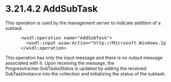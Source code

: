 <html dir="LTR" xmlns:mshelp="http://msdn.microsoft.com/mshelp" xmlns:ddue="http://ddue.schemas.microsoft.com/authoring/2003/5" xmlns:xlink="http://www.w3.org/1999/xlink" xmlns:tool="http://www.microsoft.com/tooltip">
 <body>
 <div id="header">
 <h1 class="heading">3.21.4.2 AddSubTask</h1>
 </div>
 <div id="mainSection">
 <div id="mainBody">
 <div id="allHistory" class="saveHistory"></div>
 <div id="sectionSection0" class="section" name="collapseableSection">
 

<p>This operation is used by the management server to indicate
addition of a subtask.</p>

<dl>
<dd>
<div><pre> &lt;wsdl:operation name=&quot;AddSubTask&quot;&gt;
   &lt;wsdl:input wsaw:Action=&quot;http://Microsoft.Windows.Ipam/IIpamOperationWithProgressCallback/AddSubTask&quot; message=&quot;ipam:IIpamOperationWithProgressCallback_AddSubTask_InputMessage&quot; /&gt;
 &lt;/wsdl:operation&gt;
</pre></div>
</dd></dl>

<p>This operation has only the input message and there is no
output message associated with it. Upon receiving the message, the
Progresstracker.SubTasksStatus is updated by adding the received
SubTaskInstance into the collection and initializing the status of the subtask.</p>


 </div>
 </div>
 </div>
 </body>
</html>